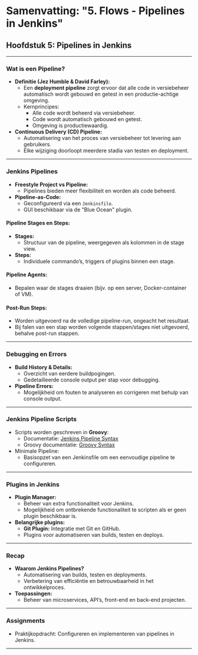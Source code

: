 # Samenvatting: "5. Flows - Pipelines in Jenkins"

## Hoofdstuk 5: Pipelines in Jenkins

---

### Wat is een Pipeline?
- **Definitie (Jez Humble & David Farley):**
  - Een **deployment pipeline** zorgt ervoor dat alle code in versiebeheer automatisch wordt gebouwd en getest in een productie-achtige omgeving.
  - Kernprincipes:
    - Alle code wordt beheerd via versiebeheer.
    - Code wordt automatisch gebouwd en getest.
    - Omgeving is productiewaardig.
- **Continuous Delivery (CD) Pipeline:**
  - Automatisering van het proces van versiebeheer tot levering aan gebruikers.
  - Elke wijziging doorloopt meerdere stadia van testen en deployment.

---

### Jenkins Pipelines
- **Freestyle Project vs Pipeline:**
  - Pipelines bieden meer flexibiliteit en worden als code beheerd.
- **Pipeline-as-Code:**
  - Geconfigureerd via een `Jenkinsfile`.
  - GUI beschikbaar via de "Blue Ocean" plugin.

#### **Pipeline Stages en Steps:**
- **Stages:**
  - Structuur van de pipeline, weergegeven als kolommen in de stage view.
- **Steps:**
  - Individuele commando’s, triggers of plugins binnen een stage.

#### **Pipeline Agents:**
- Bepalen waar de stages draaien (bijv. op een server, Docker-container of VM).

#### **Post-Run Steps:**
- Worden uitgevoerd na de volledige pipeline-run, ongeacht het resultaat.
- Bij falen van een stap worden volgende stappen/stages niet uitgevoerd, behalve post-run stappen.

---

### Debugging en Errors
- **Build History & Details:**
  - Overzicht van eerdere buildpogingen.
  - Gedetailleerde console output per stap voor debugging.
- **Pipeline Errors:**
  - Mogelijkheid om fouten te analyseren en corrigeren met behulp van console output.

---

### Jenkins Pipeline Scripts
- Scripts worden geschreven in **Groovy**:
  - Documentatie: [Jenkins Pipeline Syntax](https://www.jenkins.io/doc/book/pipeline/syntax/)
  - Groovy documentatie: [Groovy Syntax](https://groovy-lang.org/syntax.html)
- Minimale Pipeline:
  - Basisopzet van een Jenkinsfile om een eenvoudige pipeline te configureren.

---

### Plugins in Jenkins
- **Plugin Manager:**
  - Beheer van extra functionaliteit voor Jenkins.
  - Mogelijkheid om ontbrekende functionaliteit te scripten als er geen plugin beschikbaar is.
- **Belangrijke plugins:**
  - **Git Plugin:** Integratie met Git en GitHub.
  - Plugins voor automatiseren van builds, testen en deploys.

---

### Recap
- **Waarom Jenkins Pipelines?**
  - Automatisering van builds, testen en deployments.
  - Verbetering van efficiëntie en betrouwbaarheid in het ontwikkelproces.
- **Toepassingen:**
  - Beheer van microservices, API’s, front-end en back-end projecten.

---

### Assignments
- Praktijkopdracht: Configureren en implementeren van pipelines in Jenkins.

---
